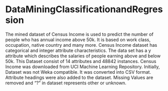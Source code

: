 # DataMiningClassificationandRegression

The mined dataset of Census Income is used to predict the number of people who has annual income above 50k. It is based on work class, occupation, native country and many more. Census Income dataset has categorical and integer attribute characteristics. The data set has a y attribute which describes the salaries of people earning above and below 50k. This Dataset consist of 14 attributes and 48842 instances. Census Income was downloaded from UCI Machine Learning Repository. Initially, Dataset was not Weka compatible. It was converted into CSV format. Attribute headings were also added to the dataset. Missing Values are removed and “?” in dataset represents other or unknown.

